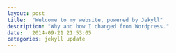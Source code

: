 ```yaml
---
layout: post
title:  "Welcome to my website, powered by Jekyll"
description: "Why and how I changed from Wordpress."
date:   2014-09-21 21:53:05
categories: jekyll update
---
```




